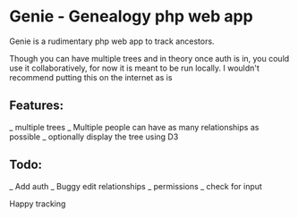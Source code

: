 # Genie - Genealogy php web app

Genie is a rudimentary php web app to track ancestors. 

Though you can have multiple trees and in theory once auth is in, you could use it collaboratively, for now it is meant to be run locally. I wouldn't recommend putting this on the internet as is

## Features:
_ multiple trees
_ Multiple people can have as many relationships as possible
_ optionally display the tree using D3

## Todo:
_ Add auth
_ Buggy edit relationships
_ permissions
_ check for input

Happy tracking
